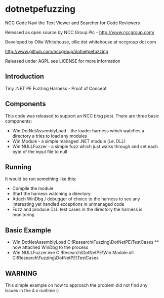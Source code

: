 dotnetpefuzzing
===============

NCC Code Navi the Text Viewer and Searcher for Code Reviewers

Released as open source by NCC Group Plc - http://www.nccgroup.com/

Developed by Ollie Whitehouse, ollie dot whitehouse at nccgroup dot com

http://www.github.com/nccgroup/dotnetpefuzzing

Released under AGPL see LICENSE for more information

Introduction
-----------
Tiny .NET PE Fuzzing Harness - Proof of Concept

Components
-----------
This code was released to support an NCC blog post. There are three basic components:
* Win.DotNetAssemblyLoad - the loader harness which watches a directory a tries to load any modules
* Win.Module - a simple managed .NET module (i.e. DLL)
* Win.NULLFuzzer - a simple fuzz which just walks through and set each byte of the input file to null

Running
-----------
It would be run something like this:
* Compile the module
* Start the harness watching a directory
* Attach WinDbg / debugger of choice to the harness to see any interesting yet handled exceptions in unmanaged code
* Fuzz and produce DLL test cases in the directory the harness is monitoring

Basic Example
-----------
* Win.DotNetAssemblyLoad C:\!Research\Fuzzing\DotNetPE\TestCases
** now attached WinDbg to the process
* Win.NULLFuzzer.exe C:\!Research\DotNetPE\Win.Module.dll C:\!Research\Fuzzing\DotNetPE\TestCases

WARNING
-----------
This simple example on how to approach the problem did not find any issues in the 4.x runtime :) 